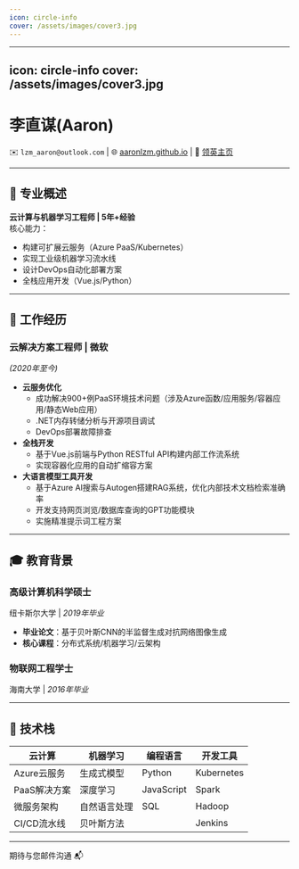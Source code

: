 ```yaml
---
icon: circle-info
cover: /assets/images/cover3.jpg
---
```


---
icon: circle-info
cover: /assets/images/cover3.jpg
---

# 李直谋(Aaron)

✉️ `lzm_aaron@outlook.com` | 🌐 [aaronlzm.github.io](aaronlzm.github.io) | 💼 [领英主页](www.linkedin.com/in/zhimou-li)

---

## 🎯 专业概述  
**云计算与机器学习工程师 | 5年+经验**  
核心能力：  
- 构建可扩展云服务（Azure PaaS/Kubernetes）  
- 实现工业级机器学习流水线  
- 设计DevOps自动化部署方案  
- 全栈应用开发（Vue.js/Python）  

---

## 💼 工作经历  

### **云解决方案工程师** | 微软  
*(2020年至今)*  
- **云服务优化**  
  - 成功解决900+例PaaS环境技术问题（涉及Azure函数/应用服务/容器应用/静态Web应用）  
  - .NET内存转储分析与开源项目调试  
  - DevOps部署故障排查  
- **全栈开发**  
  - 基于Vue.js前端与Python RESTful API构建内部工作流系统  
  - 实现容器化应用的自动扩缩容方案  
- **大语言模型工具开发**  
  - 基于Azure AI搜索与Autogen搭建RAG系统，优化内部技术文档检索准确率  
  - 开发支持网页浏览/数据库查询的GPT功能模块  
  - 实施精准提示词工程方案  

---

## 🎓 教育背景  

### **高级计算机科学硕士**  
纽卡斯尔大学 | *2019年毕业*  
- **毕业论文**：基于贝叶斯CNN的半监督生成对抗网络图像生成  
- **核心课程**：分布式系统/机器学习/云架构  

### **物联网工程学士**  
海南大学 | *2016年毕业*  

---

## 🔧 技术栈  

| **云计算**       | **机器学习**          | **编程语言**     | **开发工具**      |  
|------------------|-----------------------|------------------|-------------------|  
| Azure云服务      | 生成式模型            | Python           | Kubernetes        |  
| PaaS解决方案     | 深度学习              | JavaScript       | Spark             |  
| 微服务架构       | 自然语言处理          | SQL              | Hadoop            |  
| CI/CD流水线      | 贝叶斯方法            |                  | Jenkins           |  

---

期待与您邮件沟通 📬
